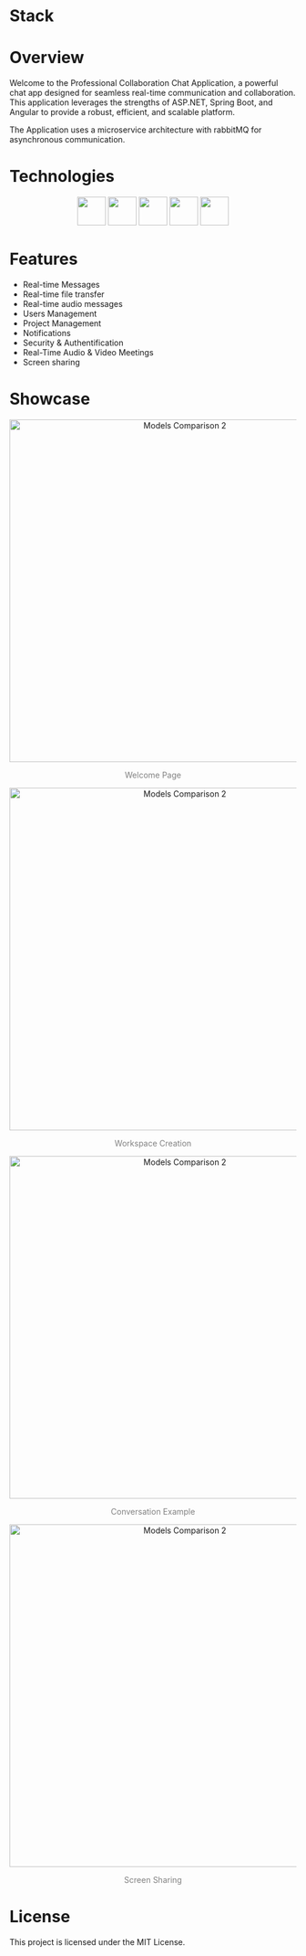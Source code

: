 # Stack
# Overview

Welcome to the Professional Collaboration Chat Application, a powerful chat app designed for seamless real-time communication and collaboration. This application leverages the strengths of ASP.NET, Spring Boot, and Angular to provide a robust, efficient, and scalable platform.

The Application uses a microservice architecture with rabbitMQ for asynchronous communication.

# Technologies

<p align="center">
<img src="https://cdn.jsdelivr.net/gh/devicons/devicon@latest/icons/dot-net/dot-net-original-wordmark.svg" width="50" height="auto" />
<img src="https://cdn.jsdelivr.net/gh/devicons/devicon@latest/icons/spring/spring-original-wordmark.svg" width="50" height="auto" />
<img src="https://cdn.jsdelivr.net/gh/devicons/devicon@latest/icons/angular/angular-original.svg" width="50" height="auto" />
<img src="https://cdn.jsdelivr.net/gh/devicons/devicon@latest/icons/terraform/terraform-original-wordmark.svg" width="50" height="auto" />
<img src="https://cdn.jsdelivr.net/gh/devicons/devicon@latest/icons/rabbitmq/rabbitmq-original-wordmark.svg" width="50" height="auto" />          
</p>  

# Features

* Real-time Messages
* Real-time file transfer
* Real-time audio messages
* Users Management
* Project Management
* Notifications
* Security & Authentification
* Real-Time Audio & Video Meetings
* Screen sharing

# Showcase

<p align="center">
<img src="https://github.com/user-attachments/assets/7fc93d17-eb48-4553-8086-1651e72d1cea" alt="Models Comparison 2" width="600" height="auto"   />
</p>

<p align="center" style="color:gray;">
  Welcome Page
</p>

<p align="center">
<img src="https://github.com/user-attachments/assets/ce93e28e-5510-4d8c-9b94-312cd7399be4" alt="Models Comparison 2" width="600" height="auto"   />
</p>

<p align="center" style="color:gray;">
  Workspace Creation
</p>

<p align="center">
<img src="https://github.com/user-attachments/assets/f56251e7-426e-48af-8c06-32041cf455d5" alt="Models Comparison 2" width="600" height="auto"   />
</p>

<p align="center" style="color:gray;">
  Conversation Example
</p>

<p align="center">
<img src="https://github.com/user-attachments/assets/68727593-7559-42ff-94f0-309e7fb52095" alt="Models Comparison 2" width="600" height="auto"   />
</p>

<p align="center" style="color:gray;">
  Screen Sharing
</p>




# License
This project is licensed under the MIT License.
          
          

          
